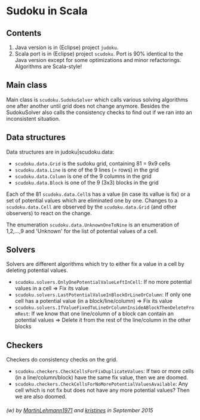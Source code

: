 # Sudoku in Scala

## Contents 
1) Java version is in (Eclipse) project ```judoku```.
2) Scala port is in (Eclipse) project ```scudoku```. Port is 90% identical to the Java version except for some optimizations and minor refactorings. Algorithms are Scala-style!

## Main class
Main class is ```scudoku.SudokuSolver``` which calls various solving algorithms one after another until grid does not change anymore.
Besides the SudokuSolver also calls the consistency checks to find out if we ran into an inconsistent situation.

## Data structures
Data structures are in judoku|scudoku.data:
 * ```scudoku.data.Grid``` is the sudoku grid, containing 81 = 9x9 cells
 * ```scudoku.data.Line``` is one of the 9 lines (= rows) in the grid
 * ```scudoku.data.Column``` is one of the 9 columns in the grid
 * ```scudoku.data.Block``` is one of the 9 (3x3) blocks in the grid

Each of the 81 ```scudoku.data.Cell```s has a value (in case its vallue is fix) or a set of potential values which are eliminated one by one.
Changes to a ```scudoku.data.Cell``` are observed by the ```scudoku.data.Grid``` (and other observers) to react on the change.

The enumeration ```scudoku.data.UnknownOneToNine``` is an enumeration of 1,2,...,9 and 'Unknown' for the list of potential values of a cell.

## Solvers 
Solvers are different algorithms which try to either fix a value in a cell by deleting potential values.
 * ```scudoku.solvers.OnlyOnePotentialValueLeftInCell```: If no more potential values in a cell => Fix its value
 * ```scudoku.solvers.LastPotentialValueInBlockOrLineOrColumn```: If only one cell has a potential value (in a block/line/column) => Fix its value
 * ```scudoku.solvers.IfValueFixedToLineOrColumnInsideABlockThenDeleteFromRest```: If we know that one line/column of a block can contain an potential values => Delete it from the rest of the line/column in the other blocks

## Checkers
Checkers do consistency checks on the grid.
 * ```scudoku.checkers.CheckCellsForFixDuplicateValues```: If two or more cells (in a line/column/block) have the same fix value, then we are doomed.
 * ```scudoku.checkers.CheckCellsForNoMorePotentialValuesAvailable```: Any cell which is not fix but does not have any more potential values? Then we are also doomed.
 
###### (w) by [MartinLehmann1971](https://github.com/MartinLehmann1971) and [kristines](https://github.com/kristines) in September 2015